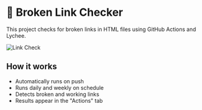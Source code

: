 # 🔗 Broken Link Checker

This project checks for broken links in HTML files using GitHub Actions and Lychee.

![Link Check](https://github.com/nitinsorout01/broken-link-checker/actions/workflows/check-links.yml/badge.svg)

## How it works

- Automatically runs on push
- Runs daily and weekly on schedule
- Detects broken and working links
- Results appear in the "Actions" tab
